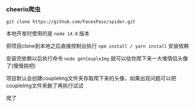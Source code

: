 ### cheerio爬虫

`git clone https://github.com/FacesPass/spider.git`

本地开发时使用的是 `node 14.8` 版本

把项目clone到本地之后直接控制台执行 `npm install / yarn install` 安装依赖

安装完依赖以后执行命令 `node getCoupleImg` 就可以给你爬下来一大堆情侣头像了(慢慢挑吧)

项目默认会创建coupleImg文件夹存取爬下来的头像，如果出现问题可以把coupleImg文件夹删了再执行试试

爬了
